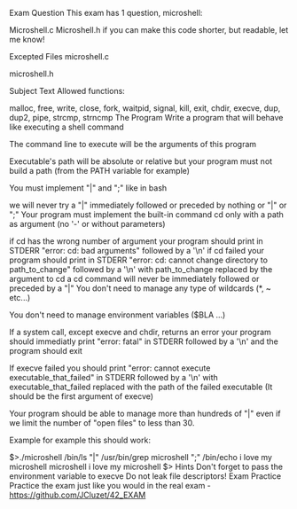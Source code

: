 Exam Question
This exam has 1 question, microshell:

Microshell.c
Microshell.h
if you can make this code shorter, but readable, let me know!


Excepted Files
microshell.c

microshell.h

Subject Text
Allowed functions:

malloc, free, write, close, fork, waitpid, signal, kill, exit, chdir, execve, dup, dup2, pipe, strcmp, strncmp
The Program
Write a program that will behave like executing a shell command

The command line to execute will be the arguments of this program

Executable's path will be absolute or relative but your program must not build a path (from the PATH variable for example)

You must implement "|" and ";" like in bash

we will never try a "|" immediately followed or preceded by nothing or "|" or ";"
Your program must implement the built-in command cd only with a path as argument (no '-' or without parameters)

if cd has the wrong number of argument your program should print in STDERR "error: cd: bad arguments" followed by a '\n'
if cd failed your program should print in STDERR "error: cd: cannot change directory to path_to_change" followed by a '\n' with path_to_change replaced by the argument to cd
a cd command will never be immediately followed or preceded by a "|"
You don't need to manage any type of wildcards (*, ~ etc...)

You don't need to manage environment variables ($BLA ...)

If a system call, except execve and chdir, returns an error your program should immediatly print "error: fatal" in STDERR followed by a '\n' and the program should exit

If execve failed you should print "error: cannot execute executable_that_failed" in STDERR followed by a '\n' with executable_that_failed replaced with the path of the failed executable (It should be the first argument of execve)

Your program should be able to manage more than hundreds of "|" even if we limit the number of "open files" to less than 30.

Example
for example this should work:

$>./microshell /bin/ls "|" /usr/bin/grep microshell ";" /bin/echo i love my microshell
microshell
i love my microshell
$>
Hints
Don't forget to pass the environment variable to execve
Do not leak file descriptors!
Exam Practice
Practice the exam just like you would in the real exam - https://github.com/JCluzet/42_EXAM